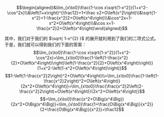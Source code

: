 $$\begin{aligned}&\lim_{x\to0}\frac{1-\cos x\sqrt{1-x^2}}{1+x^2-\cos^2x}\\&\left(1+x\right)^{\frac12}=1+\frac x2+O\left(x^2\right)\\&\sqrt{1-x^2}=1-\frac{x^2}2+O\left(x^4\right)\\&\cos^2x=1-x^2+O\left(x^4\right)\\&\cos x=1-\frac{x^2}2+O\left(x^4\right)\end{aligned}$$

其中，我们对于我们的 $\sqrt{ 1-x^{2} }$ 的展开就利用到了我们的二项式公式。于是，我们就可以得到我们的下面的答案：
$$\lim_{x\to0}\frac{1-\cos x\sqrt{1-x^2}}{1+x^2-\cos^2x}=\lim_{x\to0}\frac{1-\left(1-\frac{x^2}{2}+O\left(x^4\right)\right)\left(1-\frac{x^2}{2}+O\left(x^4\right)\right)}{1+x^2-\left(1-x^2+O\left(x^4\right)\right)}$$
$$1-\left(1-\frac{x^2}2\right)^2+O\left(x^4\right)\\=\lim_{x\to0}\frac{1-\left(1-\frac{x^2}2\right)^2+O\left(x^4\right)}{2x^2+O\left(x^4\right)}=\lim_{x\to0}\frac{\frac{x^2}2\left(2-\frac{x^2}2\right)+O\left(x^4\right)}{2x^2+O\left(x^4\right)}$$
$$=\lim_{x\to0}\frac{x^2+O\Big(x^4\Big)}{2x^2+O\Big(x^4\Big)}=\lim_{x\to0}\frac{1+\frac{O\Big(x^4\Big)}{x^2}}{2+\frac{O\Big(x^4\Big)}{x^2}}=\frac12$$